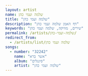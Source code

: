 ```yaml
---
layout: artist
name: שלמה ועמי כהן
title: "שלמה ועמי כהן"
description: "דף האמן שלמה ועמי כהן"
keywords: "שירים, מוזיקה, שלמה ועמי כהן"
permalink: /artists/שלמה-ועמי-כהן/
redirect_from:
  - /artists/list/שלמה ועמי כהן
songs:
  - number: "32242"
    name: "אשר ברא"
    album: "סינגלים"
    artist: "שלמה ועמי כהן"
---
```

